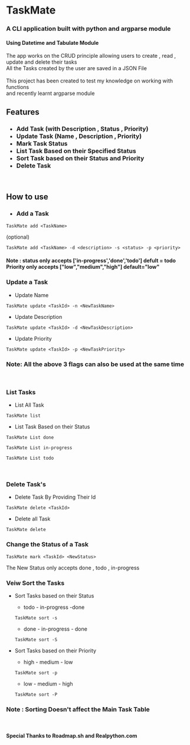<h1>TaskMate</h1>
<h3>A CLI application built with python and argparse module </h3>
<h4>Using Datetime and Tabulate Module</h4>
The app works on the CRUD principle 
allowing users to create , read , update and delete their tasks
</br>
All the Tasks created by the user are saved in a JSON File
</br></br>
This project has been created to test my knowledge on working with functions </br>
and recently learnt  argparse module
</br>
<h2>Features</h2>
<h3>

- Add Task (with Description , Status , Priority)
- Update Task (Name , Description , Priority)
- Mark Task Status
- List Task Based on their Specified Status
- Sort Task based on their Status and Priority
- Delete Task 
</h3>
</br>
<h2>How to use</h2>
<h3>

- Add a Task</h3>

```
TaskMate add <TaskName> 
```
(optional)

```
TaskMate add <TaskName> -d <description> -s <status> -p <priority>
```
<h4>Note : status only accepts ['in-progress','done','todo'] defult = todo
</br>
Priority only accepts ["low","medium","high"] default="low"</h4>
<h3>Update a Task</h3>

- Update Name

```
TaskMate update <TaskId> -n <NewTaskName>
```

- Update Description

```
TaskMate update <TaskId> -d <NewTaskDescription>
```

- Update Priority

```
TaskMate update <TaskId> -p <NewTaskPriority>
```
<h3>Note: All the above 3 flags can also be used at the same time </h3>
</br>
<h3> List Tasks </h3>

- List All Task

```
TaskMate list
```

- List Task Based on their Status

```
TaskMate List done 
```

```
TaskMate List in-progress 
```

```
TaskMate List todo 
```
</br>
<h3>Delete Task's</h3>

- Delete Task By Providing Their Id

```
TaskMate delete <TaskId>
```
- Delete all Task

```
TaskMate delete
```
<h3>Change the Status of a Task</h3>

```
TaskMate mark <TaskId> <NewStatus>
```
The New Status only accepts done , todo , in-progress
</br>
<h3>Veiw Sort the Tasks </h3>

- Sort Tasks based on their Status
    - todo - in-progress -done

    ```
    TaskMate sort -s
    ```
    - done - in-progress - done

    ```
    TaskMate sort -S
    ```
- Sort Tasks based on their Priority
    - high - medium - low

    ```
    TaskMate sort -p
    ```
    - low - medium - high

    ```
    TaskMate sort -P
    ```
<h3>Note : Sorting Doesn't affect the Main Task Table</h3>
</br>
<h4>Special Thanks to Roadmap.sh and Realpython.com </h4>